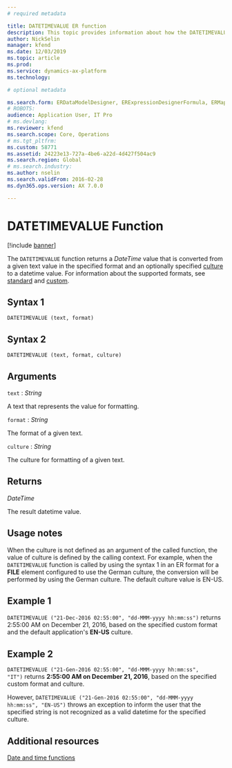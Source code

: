 ```yaml
---
# required metadata

title: DATETIMEVALUE ER function
description: This topic provides information about how the DATETIMEVALUE ER function is used.
author: NickSelin
manager: kfend
ms.date: 12/03/2019
ms.topic: article
ms.prod: 
ms.service: dynamics-ax-platform
ms.technology: 

# optional metadata

ms.search.form: ERDataModelDesigner, ERExpressionDesignerFormula, ERMappedFormatDesigner, ERModelMappingDesigner
# ROBOTS: 
audience: Application User, IT Pro
# ms.devlang: 
ms.reviewer: kfend
ms.search.scope: Core, Operations
# ms.tgt_pltfrm: 
ms.custom: 58771
ms.assetid: 24223e13-727a-4be6-a22d-4d427f504ac9
ms.search.region: Global
# ms.search.industry: 
ms.author: nselin
ms.search.validFrom: 2016-02-28
ms.dyn365.ops.version: AX 7.0.0

---
```


# <a name="DATETIMEVALUE">DATETIMEVALUE Function</a>

[!include [banner](../includes/banner.md)]

The `DATETIMEVALUE` function returns a *DateTime* value that is converted from a given text value in the specified format and an optionally specified [culture](https://docs.microsoft.com/en-us/bingmaps/rest-services/common-parameters-and-types/supported-culture-codes) to a datetime value. For information about the supported formats, see [standard](https://msdn.microsoft.com/library/az4se3k1(v=vs.110).aspx) and [custom](https://msdn.microsoft.com/library/8kb3ddd4(v=vs.110).aspx).

## Syntax 1

```
DATETIMEVALUE (text, format)
```

## Syntax 2

```
DATETIMEVALUE (text, format, culture)
```

## Arguments

`text` : *String*

A text that represents the value for formatting.

`format` : *String*

The format of a given text.

`culture` : *String*

The culture for formatting of a given text.

## Returns

*DateTime*

The result datetime value.

## Usage notes

When the culture is not defined as an argument of the called function, the value of culture is defined by the calling context. For example, when the `DATETIMEVALUE` function is called by using the syntax 1 in an ER format for a **FILE** element configured to use the German culture, the conversion will be performed by using the German culture. The default culture value is EN-US.

## Example 1

`DATETIMEVALUE ("21-Dec-2016 02:55:00", "dd-MMM-yyyy hh:mm:ss")` returns 2:55:00 AM on December 21, 2016, based on the specified custom format and the default application's **EN-US** culture.

## Example 2

`DATETIMEVALUE ("21-Gen-2016 02:55:00", "dd-MMM-yyyy hh:mm:ss", "IT")` returns **2:55:00 AM on December 21, 2016**, based on the specified custom format and culture. 

However, `DATETIMEVALUE ("21-Gen-2016 02:55:00", "dd-MMM-yyyy
hh:mm:ss", "EN-US")` throws an exception to inform the user that the specified string is not recognized as a valid datetime for the specified culture.

## Additional resources

[Date and time functions](er-functions-category-datetime.md)
